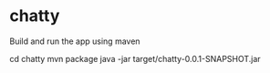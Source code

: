 # chatty

Build and run the app using maven

cd chatty
mvn package
java -jar target/chatty-0.0.1-SNAPSHOT.jar
